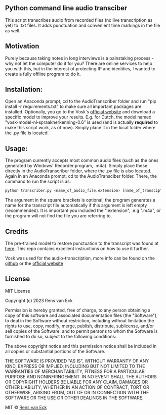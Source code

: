 ## Python command line audio transciber
This script transcribes audio from recorded files (no live transcription as yet) to .txt files. It adds punctuation and convenient time markings in the file as well.

## Motivation
Purely because taking notes in long interviews is a painstaking process - why not let the computer do it for you? There are online services to help you with this, but in the interest of protecting IP and identities, I wanted to create a fully offline program to do it.

## Installation:

Open an Anaconda prompt, cd to the AudioTranscriber folder and run "pip install -r requirements.txt" to make sure
all important packages are installed. Optionally, you go to the Vosk's [official website](https://alphacephei.com/vosk/models) and download a specific model to improve your results. 
E.g. for Dutch, the model named "vosk-model-nl-spraakherkenning-0.6" is used (and is actually **required** to make this script work, as of now). Simply place it in the local folder where the .py file is located.

## Usage:

The program currently accepts most common audio files (such as the ones generated by Windows' Recorder program, .m4a).
Simply place these directly in the AudioTranscriber folder, where the .py file is also located.
Again in an Anaconda prompt, cd to the AudioTransciber folder. There, the command to run the script is as:

```python
python transcriber.py <name_of_audio_file.extension> [name_of_transcipt_file.txt]
```

The argument in the square brackets is optional; the program generates a name for the transcript file automatically
if this argument is left empty (recommended). It is important you included the ".extension", .e.g ".m4a", or the program
will not find the file you are referring to.

## Credits
The pre-trained model to restore punctuation to the transcript was found at [here](https://github.com/oliverguhr/deepmultilingualpunctuation). This repo contains excellent instructions on how to use it further.

Vosk was used for the audio-transcription, more info can be found on the [github](https://github.com/alphacep/vosk-api) or the [official website](https://alphacephei.com/vosk/)

## License
MIT License 

Copyright (c) 2023 Rens van Eck

Permission is hereby granted, free of charge, to any person
obtaining a copy of this software and associated documentation
files (the "Software"), to deal in the Software without
restriction, including without limitation the rights to use,
copy, modify, merge, publish, distribute, sublicense, and/or sell
copies of the Software, and to permit persons to whom the
Software is furnished to do so, subject to the following
conditions:

The above copyright notice and this permission notice shall be
included in all copies or substantial portions of the Software.

THE SOFTWARE IS PROVIDED "AS IS", WITHOUT WARRANTY OF ANY KIND,
EXPRESS OR IMPLIED, INCLUDING BUT NOT LIMITED TO THE WARRANTIES
OF MERCHANTABILITY, FITNESS FOR A PARTICULAR PURPOSE AND
NONINFRINGEMENT. IN NO EVENT SHALL THE AUTHORS OR COPYRIGHT
HOLDERS BE LIABLE FOR ANY CLAIM, DAMAGES OR OTHER LIABILITY,
WHETHER IN AN ACTION OF CONTRACT, TORT OR OTHERWISE, ARISING
FROM, OUT OF OR IN CONNECTION WITH THE SOFTWARE OR THE USE OR
OTHER DEALINGS IN THE SOFTWARE.

MIT © [Rens van Eck]()
